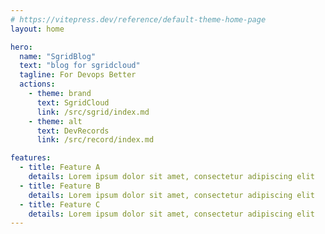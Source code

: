 ```yaml
---
# https://vitepress.dev/reference/default-theme-home-page
layout: home

hero:
  name: "SgridBlog"
  text: "blog for sgridcloud"
  tagline: For Devops Better
  actions:
    - theme: brand
      text: SgridCloud
      link: /src/sgrid/index.md
    - theme: alt
      text: DevRecords
      link: /src/record/index.md

features:
  - title: Feature A
    details: Lorem ipsum dolor sit amet, consectetur adipiscing elit
  - title: Feature B
    details: Lorem ipsum dolor sit amet, consectetur adipiscing elit
  - title: Feature C
    details: Lorem ipsum dolor sit amet, consectetur adipiscing elit
---
```


